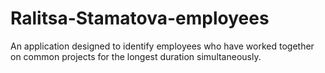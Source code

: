 # Ralitsa-Stamatova-employees
An application designed to identify employees who have worked together on common projects for the longest duration simultaneously.
